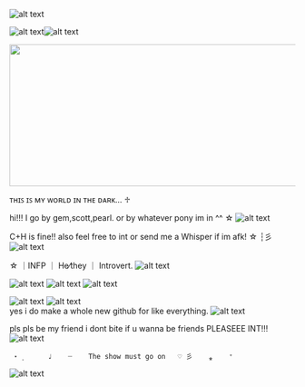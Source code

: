 ![alt text](https://64.media.tumblr.com/524d1b96add71d3d1543c24d01bd545c/804a182a7ca8e6a2-89/s2048x3072/cdb3a31ddefa0bb3761c76a92a13ce215105d760.pnj)

![alt text](https://64.media.tumblr.com/bea8b2766aa8c50357a58b7597402585/e36fc3c797d1156a-26/s400x600/dbf369d36cefc42c8405876da7cc363e46ae40d9.pnj)![alt text](https://64.media.tumblr.com/bea8b2766aa8c50357a58b7597402585/e36fc3c797d1156a-26/s400x600/dbf369d36cefc42c8405876da7cc363e46ae40d9.pnj)

<img src="https://media.discordapp.net/attachments/1052873893028843574/1362990466869628948/Untitled280_20250418221716.png?ex=6804674a&is=680315ca&hm=1e06faebafa831e4f434d5af027bd33dd0365a749e13cefab66d57eaa17265fd&=&format=webp&quality=lossless" width="600" height="250">

ᴛʜɪꜱ ɪꜱ ᴍʏ ᴡᴏʀʟᴅ ɪɴ ᴛʜᴇ ᴅᴀʀᴋ...          ♱  
 
 hi!!! I go by gem,scott,pearl. or by whatever pony im in ^^ ☆ ![alt text](https://i.ibb.co/mbsXzrr/IMG-6630.gif)

C+H is fine!! also feel free to int or send me a Whisper if im afk! ☆ ┆彡 ![alt text](https://i.ibb.co/QYgmwxq/IMG-4991.gif)

 ☆ ｜INFP ｜ He⁄they ｜ Introvert․ ![alt text](https://i.ibb.co/jyWyZQG/IMG-6996.gif)

  ![alt text](https://cdn.discordapp.com/emojis/1113872942758105168.webp?size=40&quality=lossless) ![alt text](https://cdn.discordapp.com/emojis/1113883125899083828.webp?size=40&quality=lossless)
     ![alt text](https://cdn.discordapp.com/emojis/1113883836699390012.webp?size=40&quality=lossless)


  ![alt text](https://64.media.tumblr.com/784f4dd14938c4426b37f9bb04b3ed78/cc426fb4066e6537-60/s400x600/e1b065018ac7be4112d87f769113352b1004bd64.pnj) ![alt text](https://64.media.tumblr.com/784f4dd14938c4426b37f9bb04b3ed78/cc426fb4066e6537-60/s400x600/e1b065018ac7be4112d87f769113352b1004bd64.pnj)                         
 yes i do make a whole new github for like everything. ![alt text](https://pixels.crd.co/assets/images/gallery02/88488dee.gif?v=99d3974e)

  pls pls be my friend i dont bite if u wanna be friends PLEASEEE INT!!! ![alt text](https://i.ibb.co/pb3jP7W/IMG-6364.gif)


     ⋆  ۪      ♩    ┈    The show must go on   ♡ 彡    ⁎    ⁺
![alt text](https://i.ibb.co/n3VrsDM/IMG-7161.gif)

